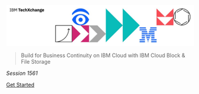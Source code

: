 <img src="../header.jpg">

> Build for Business Continuity on IBM Cloud with IBM Cloud Block & File Storage

_Session 1561_

[Get Started](#main)